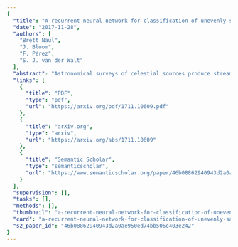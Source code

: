 ```yaml
---
{
  "title": "A recurrent neural network for classification of unevenly sampled variable stars",
  "date": "2017-11-28",
  "authors": [
    "Brett Naul",
    "J. Bloom",
    "F. Pérez",
    "S. J. van der Walt"
  ],
  "abstract": "Astronomical surveys of celestial sources produce streams of noisy time series measuring flux versus time (‘light curves’). Unlike in many other physical domains, however, large (and source-specific) temporal gaps in data arise naturally due to intranight cadence choices as well as diurnal and seasonal constraints1–5. With nightly observations of millions of variable stars and transients from upcoming surveys4,6, efficient and accurate discovery and classification techniques on noisy, irregularly sampled data must be employed with minimal human-in-the-loop involvement. Machine learning for inference tasks on such data traditionally requires the laborious hand-coding of domain-specific numerical summaries of raw data (‘features’)7. Here, we present a novel unsupervised autoencoding recurrent neural network8 that makes explicit use of sampling times and known heteroskedastic noise properties. When trained on optical variable star catalogues, this network produces supervised classification models that rival other best-in-class approaches. We find that autoencoded features learned in one time-domain survey perform nearly as well when applied to another survey. These networks can continue to learn from new unlabelled observations and may be used in other unsupervised tasks, such as forecasting and anomaly detection.A novel unsupervised autoencoding recurrent neural network produces state-of-the-art supervised classification models. This network can continue to learn from new unlabelled observations and may be used in other unsupervised tasks.",
  "links": [
    {
      "title": "PDF",
      "type": "pdf",
      "url": "https://arxiv.org/pdf/1711.10609.pdf"
    },
    {
      "title": "arXiv.org",
      "type": "arxiv",
      "url": "https://arxiv.org/abs/1711.10609"
    },
    {
      "title": "Semantic Scholar",
      "type": "semanticscholar",
      "url": "https://www.semanticscholar.org/paper/46b08862940943d2a0ae950ed74bb506e403e242"
    }
  ],
  "supervision": [],
  "tasks": [],
  "methods": [],
  "thumbnail": "a-recurrent-neural-network-for-classification-of-unevenly-sampled-variable-stars-thumb.jpg",
  "card": "a-recurrent-neural-network-for-classification-of-unevenly-sampled-variable-stars-card.jpg",
  "s2_paper_id": "46b08862940943d2a0ae950ed74bb506e403e242"
}
---
```


